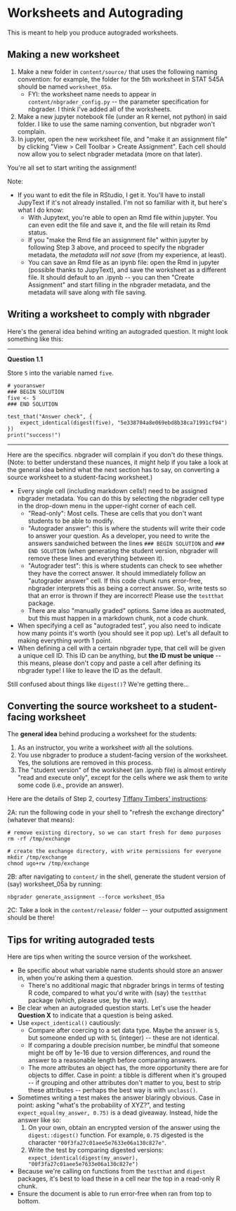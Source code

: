 # Worksheets and Autograding

This is meant to help you produce autograded worksheets.

## Making a new worksheet

1. Make a new folder in `content/source/` that uses the following naming convention: for example, the folder for the 5th worksheet in STAT 545A should be named `worksheet_05a`.
    - FYI: the worksheet name needs to appear in `content/nbgrader_config.py` -- the parameter specification for nbgrader. I think I've added all of the worksheets.
2. Make a new jupyter notebook file (under an R kernel, not python) in said folder. I like to use the same naming convention, but nbgrader won't complain.
3. In jupyter, open the new worksheet file, and "make it an assignment file" by clicking "View > Cell Toolbar > Create Assignment". Each cell should now allow you to select nbgrader metadata (more on that later).

You're all set to start writing the assignment!

Note:

- If you want to edit the file in RStudio, I get it. You'll have to install JupyText if it's not already installed. I'm not so familiar with it, but here's what I do know:
    - With Jupytext, you're able to open an Rmd file within jupyter. You can even edit the file and save it, and the file will retain its Rmd status.
    - If you "make the Rmd file an assignment file" within jupyter by following Step 3 above, and proceed to specify the nbgrader metadata, the *metadata will not save* (from my experience, at least).
    - You can save an Rmd file as an ipynb file: open the Rmd in jupyter (possible thanks to JupyText), and save the worksheet as a different file. It should default to an .ipynb -- you can then "Create Assignment" and start filling in the nbgrader metadata, and the metadata will save along with file saving. 

## Writing a worksheet to comply with nbgrader

Here's the general idea behind writing an autograded question. It might look something like this:

-------

**Question 1.1**

Store `5` into the variable named `five`.

```
# youranswer
### BEGIN SOLUTION
five <- 5
### END SOLUTION
```

```
test_that("Answer check", {
    expect_identical(digest(five), "5e338704a8e069ebd8b38ca71991cf94")
})
print("success!")
```

--------


Here are the specifics. nbgrader will complain if you don't do these things. (Note: to better understand these nuances, it might help if you take a look at the general idea behind what the next section has to say, on converting a source worksheet to a student-facing worksheet.)

- Every single cell (including markdown cells!) need to be assigned nbgrader metadata. You can do this by selecting the nbgrader cell type in the drop-down menu in the upper-right corner of each cell.
    - "Read-only": Most cells. These are cells that you don't want students to be able to modify.
    - "Autograder answer": this is where the students will write their code to answer your question. As a developer, you need to write the answers sandwiched between the lines `### BEGIN SOLUTION` and `### END SOLUTION` (when generating the student version, nbgrader will remove these lines and everything between it).
    - "Autograder test": this is where students can check to see whether they have the correct answer. It should immediately follow an "autograder answer" cell. If this code chunk runs error-free, nbgrader interprets this as being a correct answer. So, write tests so that an error is thrown if they are incorrect! Please use the `testthat` package.
    - There are also "manually graded" options. Same idea as auotmated, but this must happen in a markdown chunk, not a code chunk.
- When specifying a cell as "autograded test", you also need to indicate how many points it's worth (you should see it pop up). Let's all default to making everything worth 1 point.
- When defining a cell with a certain nbgrader type, that cell will be given a unique cell ID. This ID can be anything, but **the ID must be unique** -- this means, please don't copy and paste a cell after defining its nbgrader type! I like to leave the ID as the default.

Still confused about things like `digest()`? We're getting there...

## Converting the source worksheet to a student-facing worksheet

The **general idea** behind producing a worksheet for the students:

1. As an instructor, you write a worksheet *with* all the solutions.
2. You use nbgrader to produce a student-facing version of the worksheet. Yes, the solutions are removed in this process.
3. The "student version" of the worksheet (an .ipynb file) is almost entirely "read and execute only", except for the cells where we ask them to write some code (i.e., provide an answer).

Here are the details of Step 2, courtesy [Tiffany Timbers' instructions](https://github.com/ttimbers/nbgrader_r_demo#the-demo-how-i-created-it-and-ran-it):

2A: run the following code in your shell to "refresh the exchange directory" (whatever that means):

```
# remove existing directory, so we can start fresh for demo purposes
rm -rf /tmp/exchange

# create the exchange directory, with write permissions for everyone
mkdir /tmp/exchange
chmod ugo+rw /tmp/exchange
```

2B: after navigating to `content/` in the shell, generate the student version of (say) worksheet_05a by running:

```
nbgrader generate_assignment --force worksheet_05a
```

2C: Take a look in the `content/release/` folder -- your outputted assignment should be there!

## Tips for writing autograded tests

Here are tips when writing the source version of the worksheet.

- Be specific about what variable name students should store an answer in, when you're asking them a question.
    - There's no additional magic that nbgrader brings in terms of testing R code, compared to what you'd write with (say) the `testthat` package (which, please use, by the way). 
- Be clear when an autograded question starts. Let's use the header **Question X** to indicate that a question is being asked. 
- Use `expect_identical()` cautiously: 
    - Compare after coercing to a set data type. Maybe the answer is `5`, but someone ended up with `5L` (integer) -- these are not identical.
    - If comparing a double precision number, be mindful that someone might be off by 1e-16 due to version differences, and round the answer to a reasonable length before comparing answers.
    - The more attributes an object has, the more opportunity there are for objects to differ. Case in point: a tibble is different when it's grouped -- if grouping and other attributes don't matter to you, best to strip these attributes -- perhaps the best way is with `unclass()`. 
- Sometimes writing a test makes the answer blaringly obvious. Case in point: asking "what's the probability of XYZ?", and testing `expect_equal(my_answer, 0.75)` is a dead giveaway. Instead, hide the answer like so:
    1. On your own, obtain an encrypted version of the answer using the `digest::digest()` function. For example, `0.75` digested is the character `"00f3fa27c01aee5e7633e06a130c827e"`.
    2. Write the test by comparing digested versions: `expect_identical(digest(my_answer), "00f3fa27c01aee5e7633e06a130c827e")`
- Because we're calling on functions from the `testthat` and `digest` packages, it's best to load these in a cell near the top in a read-only R chunk.
- Ensure the document is able to run error-free when ran from top to bottom.